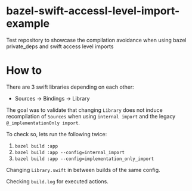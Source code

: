 # bazel-swift-accessl-level-import-example
Test repository to showcase the compilation avoidance when using bazel private_deps and swift access level imports

# How to

There are 3 swift libraries depending on each other:
- Sources -> Bindings -> Library

The goal was to validate that changing `Library` does not induce recompilation of `Sources` when using `internal import` and the legacy `@_implementationOnly import`.

To check so, lets run the following twice:
1. `bazel build :app`
2. `bazel build :app --config=internal_import`
3. `bazel build :app --config=implementation_only_import`

Changing `Library.swift` in between builds of the same config.

Checking `build.log` for executed actions.